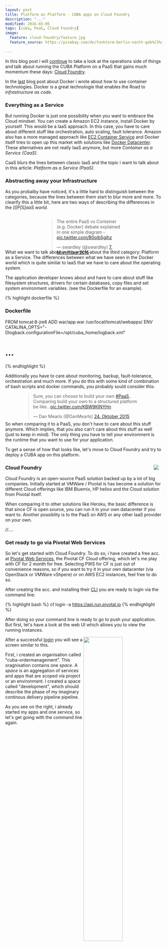 ```yaml
---
layout: post
title: Platform on Platform - CUBA apps on Cloud Foundry
description: "..."
modified: 2016-03-05
tags: [cuba, PaaS, Cloud Foundry]
image:
  feature: cloud-foundry/feature.jpg
  feature_source: https://pixabay.com/de/funkturm-berlin-nacht-geb%C3%A4ude-490032/
  
---
```


In this blog post i will [continue](http://www.road-to-cuba-and-beyond.com/put-a-island-into-a-box-how-to-dockerize-your-cuba-app/) to take a look at the operations side of things and talk about running the CUBA Platform on a PaaS that gains much momentum these days: [Cloud Foundry](https://www.cloudfoundry.org/).

<!-- more -->

In the [last](http://www.road-to-cuba-and-beyond.com/put-a-island-into-a-box-how-to-dockerize-your-cuba-app/) blog post about Docker i wrote about how to use container technologies. Docker is a great technologie that enables the Road to *infrastructure as code*. 

### Everything as a Service
But running Docker is just one possibility when you want to embrace the Cloud mindset. You can create a Amazon EC2 instance, install Docker by yourself. This would be a IaaS approach. In this case, you have to care about different stuff like orchestration, auto scaling, fault tolerance. Amazon also has a more managed approach like [EC2 Container Service](https://aws.amazon.com/documentation/ecs/) and Docker itself tries to open up this market with solutions like [Docker Datacenter](https://www.docker.com/products/docker-datacenter). These alternatives are not really IaaS anymore, but more *Container as a Service (CaaS)*.

CaaS blurs the lines between classic IaaS and the topic i want to talk about in this article: *Platform as a Service (PaaS)*. 

### Abstracting away your Infrastructure

As you probalby have noticed, it's a little hard to distinguish between the categories, because the lines between them start to blur more and more. To clearify this a little bit, here are two ways of describing the differences in the *\[I\|P\|S\]aaS world*.

<figure class="center">
	<img src="{{ site.url }}/images/cloud-foundry/iaas-paas-saas.png" alt="">
</figure>


<div style="margin: auto auto 25% 25%; width: 50%">
<blockquote class="twitter-tweet" data-lang="de"><p lang="en" dir="ltr">The entire PaaS vs Container (e.g. Docker) debate explained in one simple diagram - <a href="https://t.co/B0oib5gihz">pic.twitter.com/B0oib5gihz</a></p>&mdash; swardley (@swardley) <a href="https://twitter.com/swardley/status/663089099989889024">7. November 2015</a></blockquote>
<script async src="//platform.twitter.com/widgets.js" charset="utf-8"></script>  
</div>

<div style="margin-top:-175px">&nbsp;</div>

What we want to talk about in this article about the third category: Platform as a Service. The differences between what we have seen in the Docker world which is quite similar to IaaS that we have to care about the operating system. 

The application developer knows about and have to care about stuff like filesystem structures, drivers for certain databases, copy files and set system environment variables. (see the Dockerfile for an example).


{% highlight dockerfile %}

### Dockerfile

FROM tomcat:8-jre8
ADD war/app.war /usr/local/tomcat/webapps/
ENV CATALINA_OPTS="-Dlogback.configurationFile=/opt/cuba_home/logback.xml"
# ...

{% endhighlight %}


Additionally you have to care about monitoring, backup, fault-tolerance, orchestration and much more. If you do this with some kind of combination of bash scripts and docker commands, you probably sould consider this:
  
<div style="margin: auto auto 10% 10%; width: 75%">
    <blockquote class="twitter-tweet" data-lang="de"><p lang="en" dir="ltr">Sure, you can choose to build your own <a href="https://twitter.com/hashtag/PaaS?src=hash">#PaaS</a>.. Comparing build your own to a structured platform be like.. <a href="https://t.co/KBW9KINYHn">pic.twitter.com/KBW9KINYHn</a></p>&mdash; Dan Mearls (@DanMearls) <a href="https://twitter.com/DanMearls/status/657961157114875905">24. Oktober 2015</a></blockquote>
<script async src="//platform.twitter.com/widgets.js" charset="utf-8"></script>

</div>


<div style="margin-top:-75px">&nbsp;</div>

So when comparing it to a PaaS, you don't have to care about this stuff anymore. Which implies, that you also can't care about this stuff as well (just to keep in mind). The only thing you have to tell your environment is the runtime that you want to use for your application.

To get a sense of how that looks like, let's move to Cloud Foundry and try to deploy a CUBA app on this platform.

<img style="float:right; padding: 10px;" src="{{site.url}}/images/cloud-foundry/cloud.png">

### Cloud Foundry 

Cloud Foundry is an open-source PaaS solution backed up by a lot of big companies. Initially started at VMWare / Pivotal is has become a solution for different Cloud offerings like IBM Bluemix, HP helios and the Cloud solution from Pivotal itself.

When comparing it to other solutions like Heroku, the basic difference is that since CF is open source, you can run it in your own datacenter if you want to. Another possiblity is to the PaaS on AWS or any other IaaS provider on your own.

//....


### Get ready to go via Pivotal Web Services
So let's get started with Cloud Foundry. To do so, i have created a free acc. at [Pivotal Web Services](https://run.pivotal.io/), the Pivotal CF Cloud offering, which let's me play with CF for 2 month for free. Selecting PWS for CF is just out of convenience reasons, so if you want to try it in your own datacenter (via OpenStack or VMWare vShpere) or on AWS EC2 instances, feel free to do so.

After creating the acc. and installing their [CLI](http://docs.run.pivotal.io/cf-cli/) you are ready to login via the command line:

{% highlight bash %}
cf login -a https://api.run.pivotal.io
{% endhighlight %}

After doing so your command line is ready to go to push your application. But first, let's have a look at the web UI which allows you to view the running instances. 


<a href="{{ site.url }}/images/cloud-foundry/pws-ui.png"><img style="width: 50%; float:right" src="{{site.url}}/images/cloud-foundry/pws-ui.png"></a>

After a successful [login](https://login.run.pivotal.io/login) you will see a screen similar to this.

First, i created an organisation called "cuba-ordermanagement". This oragnisation contains one *space*. A *space* is an aggregation of services and apps that are scoped via project or an environment. I created a space called "development", which should describe the phase of my imaginary continous delivery pipeline pipeline. 

As you see on the right, i already started my apps and one service, so let's get going with the command line again.





